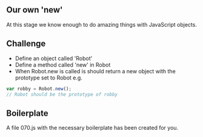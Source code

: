 Our own 'new'
------------

At this stage we know enough to do amazing things with JavaScript objects.

Challenge
---------

- Define an object called 'Robot'
- Define a method called 'new' in Robot
- When Robot.new is called is should return a new object with the prototype set to Robot e.g.

```js
var robby = Robot.new();
// Robot should be the prototype of robby
```

Boilerplate
-----------

A file 070.js with the necessary boilerplate has been created for you.
